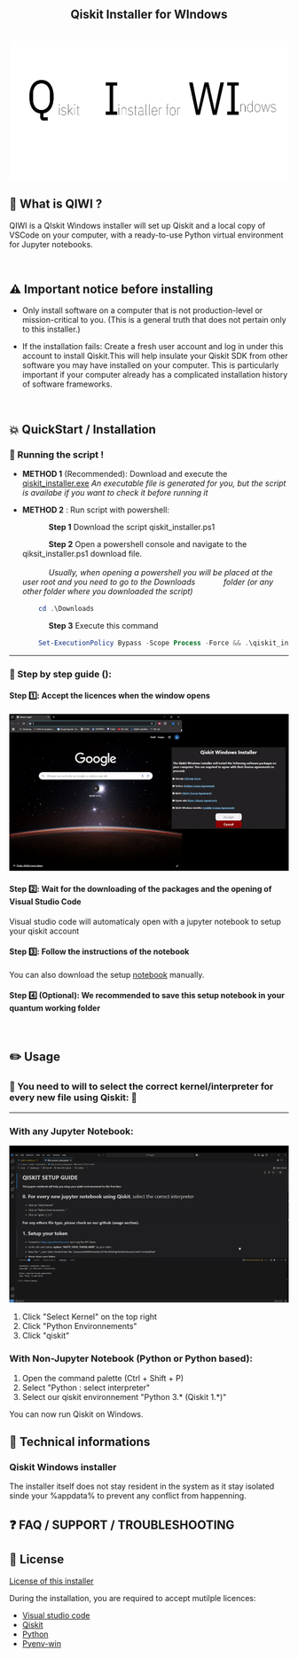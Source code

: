 <div align="center">
  <h2 align="center">Qiskit Installer for WIndows</h1>
</div>

<div align="center">

  <!-- PROJECT LOGO -->
  <br />
    
  <img alt="QiskitWindowslogo" src="ressources/assets/Logo.svg" width="700" height="250">
    
  <br />
</div>

##  📍 What is QIWI ?

QIWI is a QIskit Windows installer will set up Qiskit and a local copy of VSCode on your computer, with a ready-to-use Python virtual environment for Jupyter notebooks.

<br />

## ⚠️ Important notice before installing  

- Only install software on a computer that is not production-level or mission-critical to you. (This is a general truth that does not pertain only to this installer.)

- If the installation fails: Create a fresh user account and log in under this account to install Qiskit.This will help insulate your Qiskit SDK from other software you may have installed on your computer. This is particularly important if your computer already has a complicated installation history of software frameworks.

<br />


## 💥 QuickStart / Installation

### 🏃 Running the script !   

- **METHOD 1** (Recommended): Download and execute the [qiskit_installer.exe](https://github.com/ket-q/qiskit_windows_installer_pub/raw/refs/heads/main/qiskit_installer.exe)
*An executable file is generated for you, but the script is availabe if you want to check it before running it*

  
- **METHOD 2** : Run script with powershell:

  &nbsp;&nbsp;&nbsp;&nbsp;&nbsp;&nbsp;&nbsp;&nbsp;&nbsp;&nbsp;&nbsp;&nbsp;**Step 1** Download the script qiskit_installer.ps1
  
  &nbsp;&nbsp;&nbsp;&nbsp;&nbsp;&nbsp;&nbsp;&nbsp;&nbsp;&nbsp;&nbsp;&nbsp;**Step 2** Open a powershell console and navigate to the qiksit_installer.ps1 download file.\
  &nbsp;\
  &nbsp;&nbsp;&nbsp;&nbsp;&nbsp;&nbsp;&nbsp;&nbsp;&nbsp;&nbsp;&nbsp;&nbsp;*Usually, when opening a powershell you will be placed at the user root and you need to go to the Downloads 
  &nbsp;&nbsp;&nbsp;&nbsp;&nbsp;&nbsp;&nbsp;&nbsp;&nbsp;&nbsp;&nbsp;&nbsp;folder (or any other folder where you downloaded the script)*
  
  ```powershell
      cd .\Downloads
  ```
  
  &nbsp;&nbsp;&nbsp;&nbsp;&nbsp;&nbsp;&nbsp;&nbsp;&nbsp;&nbsp;&nbsp;&nbsp;**Step 3** Execute this command 
  ```powershell
      Set-ExecutionPolicy Bypass -Scope Process -Force && .\qiskit_installer.ps1

  ```

---


### 🚶 Step by step guide (): 

#### Step 1️⃣: Accept the licences when the window opens

![GIF aceppting licenses](https://github.com/ket-q/qiskit_windows_installer_pub/blob/main/ressources/assets/accepting.gif)


#### Step 2️⃣: Wait for the downloading of the packages and the opening of Visual Studio Code

Visual studio code will automaticaly open with a jupyter notebook to setup your qiskit account

#### Step 3️⃣: Follow the instructions of the notebook

You can also download the setup [notebook](https://raw.githubusercontent.com/ket-q/qiskit_windows_installer_pub/refs/heads/main/notebooks/IBM_account_setup.ipynb) manually.

#### Step 4️⃣ (Optional): We recommended to save this setup notebook in your quantum working folder

<br />


## ✏️ Usage 

### 🚩 You need to will to select the correct kernel/interpreter for every new file using Qiskit:  🚩 

---

### With any Jupyter Notebook:

![GIF select kernel](https://github.com/ket-q/qiskit_windows_installer_pub/blob/main/ressources/assets/select.gif)

1. Click "Select Kernel" on the top right
2. Click "Python Environnements"
3. Click "qiskit"

### With Non-Jupyter Notebook (Python or Python based):

1. Open the command palette (Ctrl + Shift + P)
2. Select "Python : select interpreter"
3. Select our qiskit environnement "Python 3.* (Qiskit 1.*)"

You can now run Qiskit on Windows.


## 🔌 Technical informations 


### Qiskit Windows installer

The installer itself does not stay resident in the system as it stay isolated sinde your %appdata% to prevent any conflict from happenning.



## ❓ FAQ / SUPPORT / TROUBLESHOOTING




## 📜 License

[License of this installer](https://github.com/ket-q/qiskit_windows_installer_pub/blob/main/LICENSE)

During the installation, you are required to accept mutilple licences:
- [Visual studio code](https://code.visualstudio.com/license)
- [Qiskit](https://github.com/Qiskit/qiskit/blob/main/LICENSE.txt)
- [Python](https://docs.python.org/3/license.html#terms-and-conditions-for-accessing-or-otherwise-using-python)
- [Pyenv-win](https://pyenv-win.github.io/pyenv-win/#license-and-copyright)


